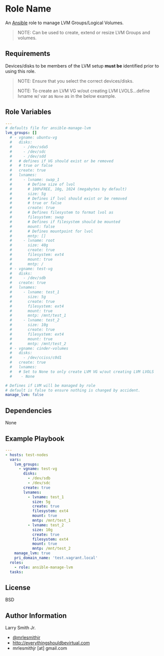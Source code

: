 # Role Name

An [Ansible] role to manage LVM Groups/Logical Volumes.

> NOTE: Can be used to create, extend or resize LVM Groups and volumes.

## Requirements

Devices/disks to be members of the LVM setup **must be** identified prior to
using this role.

> NOTE: Ensure that you select the correct devices/disks.
>
> NOTE: To create an LVM VG w/out creating LVM LVOLS...define lvname w/ var as
> `None` as in the below example.

## Role Variables

```yaml
---
# defaults file for ansible-manage-lvm
lvm_groups: []
  # - vgname: ubuntu-vg
  #   disks:
  #     - /dev/sda5
  #     - /dev/sdc
  #     - /dev/sdd
  #   # defines if VG should exist or be removed
  #   # true or false
  #   create: true
  #   lvnames:
  #     - lvname: swap_1
  #       # Define size of lvol
  #       # 100%FREE, 10g, 1024 (megabytes by default)
  #       size: 5g
  #       # Defines if lvol should exist or be removed
  #       # true or false
  #       create: true
  #       # Defines filesystem to format lvol as
  #       filesystem: swap
  #       # Defines if filesystem should be mounted
  #       mount: false
  #       # Defines mountpoint for lvol
  #       mntp: []
  #     - lvname: root
  #       size: 40g
  #       create: true
  #       filesystem: ext4
  #       mount: true
  #       mntp: /
  # - vgname: test-vg
  #   disks:
  #     - /dev/sdb
  #   create: true
  #   lvnames:
  #     - lvname: test_1
  #       size: 5g
  #       create: true
  #       filesystem: ext4
  #       mount: true
  #       mntp: /mnt/test_1
  #     - lvname: test_2
  #       size: 10g
  #       create: true
  #       filesystem: ext4
  #       mount: true
  #       mntp: /mnt/test_2
  # - vgname: cinder-volumes
  #   disks:
  #     - /dev/cciss/c0d1
  #   create: true
  #   lvnames:
  #   # Set to None to only create LVM VG w/out creating LVM LVOLS
  #    - None

# Defines if LVM will be managed by role
# default is false to ensure nothing is changed by accident.
manage_lvm: false
```

## Dependencies

None

## Example Playbook

```yaml
---
- hosts: test-nodes
  vars:
    lvm_groups:
      - vgname: test-vg
        disks:
          - /dev/sdb
          - /dev/sdc
        create: true
        lvnames:
          - lvname: test_1
            size: 5g
            create: true
            filesystem: ext4
            mount: true
            mntp: /mnt/test_1
          - lvname: test_2
            size: 10g
            create: true
            filesystem: ext4
            mount: true
            mntp: /mnt/test_2
    manage_lvm: true
    pri_domain_name: 'test.vagrant.local'
  roles:
    - role: ansible-manage-lvm
  tasks:
```

## License

BSD

## Author Information

Larry Smith Jr.

-   [@mrlesmithjr]
-   <http://everythingshouldbevirtual.com>
-   mrlesmithjr [at] gmail.com

[@mrlesmithjr]: https://www.twitter.com/mrlesmithjr

[ansible]: https://www.ansible.com
